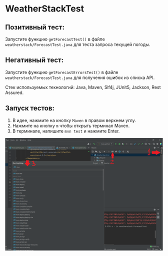 # WeatherStackTest

## Позитивный тест: 
Запустите функцию `getForecastTest()` в файле `weatherstack/ForecastTest.java` для теста запроса текущей погоды.

## Негативный тест: 
Запустите функцию `getForecastErrorsTest()` в файле `weatherstack/ForecastTest.java` для получения ошибок из списка API.

Стек используемых технологий: Java, Maven, Slf4j, JUnit5, Jackson, Rest Assured.

## Запуск тестов: 
1) В идее, нажмите на кнопку `Мaven` в правом верхнем углу.
2) Нажмите на кнопку `m` чтобы открыть терминал Maven.
3) В терминале, напишите `mvn test` и нажмите Enter.

![Alt text](/instructions.png?raw=true "Inst")
